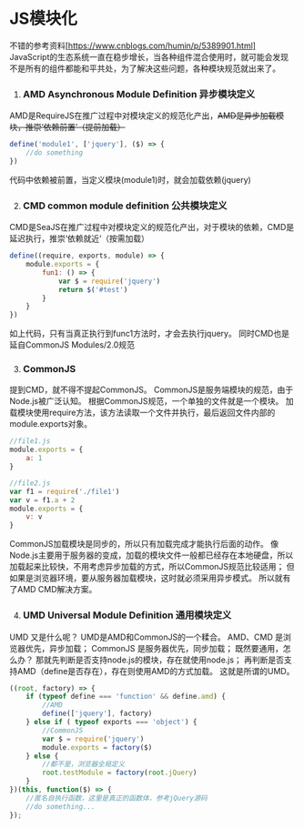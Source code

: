 # JS模块化

不错的参考资料[https://www.cnblogs.com/humin/p/5389901.html]
JavaScript的生态系统一直在稳步增长，当各种组件混合使用时，就可能会发现不是所有的组件都能和平共处，为了解决这些问题，各种模块规范就出来了。

1. ### AMD Asynchronous Module Definition 异步模块定义
AMD是RequireJS在推广过程中对模块定义的规范化产出，<s>AMD是异步加载模块，推崇‘依赖前置’（提前加载）</s>
```javascript
define('module1', ['jquery'], ($) => {
    //do something
})
```
代码中依赖被前置，当定义模块(module1)时，就会加载依赖(jquery)

2. ### CMD common module definition 公共模块定义
CMD是SeaJS在推广过程中对模块定义的规范化产出，对于模块的依赖，CMD是延迟执行，推崇‘依赖就近’（按需加载）
```javascript
define((require, exports, module) => {
    module.exports = {
        fun1: () => {
            var $ = require('jquery')
            return $('#test')
        }
    }
})
```
如上代码，只有当真正执行到func1方法时，才会去执行jquery。 同时CMD也是延自CommonJS Modules/2.0规范

3. ### CommonJS 
提到CMD，就不得不提起CommonJS。 CommonJS是服务端模块的规范，由于Node.js被广泛认知。
根据CommonJS规范，一个单独的文件就是一个模块。
加载模块使用require方法，该方法读取一个文件并执行，最后返回文件内部的module.exports对象。
```javascript
//file1.js
module.exports = {
    a: 1
}

//file2.js
var f1 = require('./file1')
var v = f1.a + 2
module.exports = {
    v: v
}
```
CommonJS加载模块是同步的，所以只有加载完成才能执行后面的动作。
像Node.js主要用于服务器的变成，加载的模块文件一般都已经存在本地硬盘，所以加载起来比较快，不用考虑异步加载的方式，所以CommonJS规范比较适用；
但如果是浏览器环境，要从服务器加载模块，这时就必须采用异步模式。
所以就有了AMD CMD解决方案。

4. ### UMD Universal Module Definition 通用模块定义
UMD 又是什么呢？ UMD是AMD和CommonJS的一个糅合。
AMD、CMD 是浏览器优先，异步加载；
CommonJS 是服务器优先，同步加载；
既然要通用，怎么办？
那就先判断是否支持node.js的模块，存在就使用node.js；
再判断是否支持AMD（define是否存在），存在则使用AMD的方式加载。
这就是所谓的UMD。
```javascript
((root, factory) => {
    if (typeof define === 'function' && define.amd) {
        //AMD
        define(['jquery'], factory)
    } else if ( typeof exports === 'object') {
        //CommonJS
        var $ = require('jquery')
        module.exports = factory($)
    } else {
        //都不是，浏览器全局定义
        root.testModule = factory(root.jQuery)
    }
})(this, function($) => {
    //匿名自执行函数，这里是真正的函数体，参考jQuery源码
    //do something... 
});
```